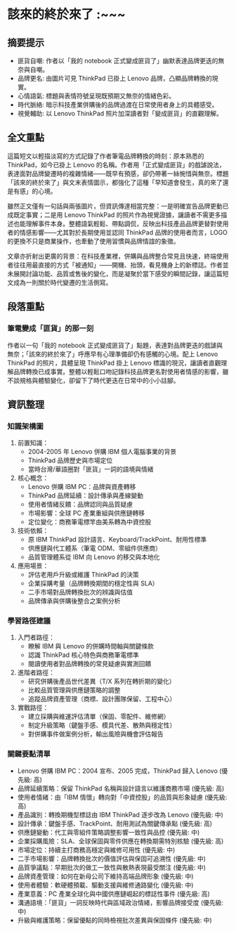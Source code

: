 # 該來的終於來了 :~~~

## 摘要提示
- 匪貨自嘲: 作者以「我的 notebook 正式變成匪貨了」幽默表達品牌更迭的無奈與自嘲。
- 品牌更名: 由圖片可見 ThinkPad 已掛上 Lenovo 品牌，凸顯品牌轉換的現實。
- 心情語氣: 標題與表情符號呈現既預期又無奈的情緒色彩。
- 時代脈絡: 暗示科技產業併購後的品牌過渡在日常使用者身上的具體感受。
- 視覺輔助: 以 Lenovo ThinkPad 照片加深讀者對「變成匪貨」的直觀理解。

## 全文重點
這篇短文以輕描淡寫的方式記錄了作者筆電品牌轉換的時刻：原本熟悉的 ThinkPad，如今已掛上 Lenovo 的名稱。作者用「正式變成匪貨」的戲謔說法，表達面對品牌變遷時的複雜情緒——既早有預感，卻仍帶著一絲惋惜與無奈。標題「該來的終於來了」與文末表情圖示，都強化了這種「早知道會發生，真的來了還是有感」的心境。

雖然正文僅有一句話與兩張圖片，但資訊傳達相當完整：一是明確宣告品牌更動已成既定事實；二是用 Lenovo ThinkPad 的照片作為視覺證據，讓讀者不需更多描述也能理解事件本身。整體語氣輕鬆、帶點調侃，反映出科技產品品牌更替對使用者的情感影響——尤其對於長期使用並認同 ThinkPad 品牌的使用者而言，LOGO 的更換不只是商業操作，也牽動了使用習慣與品牌情誼的象徵。

文章亦折射出更廣的背景：在科技產業裡，併購與品牌整合常見且快速，終端使用者往往用最直接的方式「被通知」——開機、抬頭，看見機身上的新標誌。作者並未展開討論功能、品質或售後的變化，而是凝聚於當下感受的瞬間記錄，讓這篇短文成為一則關於時代變遷的生活側寫。

## 段落重點
### 筆電變成「匪貨」的那一刻
作者以一句「我的 notebook 正式變成匪貨了」點題，表達對品牌更迭的戲謔與無奈；「該來的終於來了」呼應早有心理準備卻仍有感觸的心境。配上 Lenovo ThinkPad 的照片，具體呈現 ThinkPad 掛上 Lenovo 標識的現況，讓讀者直觀理解品牌轉換已成事實。整體以輕鬆口吻記錄科技品牌更名對使用者情感的影響，雖不談規格與體驗變化，卻留下了時代更迭在日常中的小小註腳。

## 資訊整理

### 知識架構圖
1. 前置知識：
   - 2004-2005 年 Lenovo 併購 IBM 個人電腦事業的背景
   - ThinkPad 品牌歷史與市場定位
   - 當時台灣/華語圈對「匪貨」一詞的語境與情緒
2. 核心概念：
   - Lenovo 併購 IBM PC：品牌與資產轉移
   - ThinkPad 品牌延續：設計傳承與產線變動
   - 使用者情緒反饋：品牌認同與品質疑慮
   - 市場影響：全球 PC 產業重組與供應鏈轉移
   - 定位變化：商務筆電標竿由美系轉為中資控股
3. 技術依賴：
   - 原 IBM ThinkPad 設計語言、Keyboard/TrackPoint、耐用性標準
   - 供應鏈與代工體系（筆電 ODM、零組件供應商）
   - 品質管理體系從 IBM 向 Lenovo 的移交與本地化
4. 應用場景：
   - 評估老用戶升級或維護 ThinkPad 的決策
   - 企業採購考量（品牌轉換期間的穩定性與 SLA）
   - 二手市場對品牌轉換批次的辨識與估值
   - 品牌傳承與併購後整合之案例分析

### 學習路徑建議
1. 入門者路徑：
   - 瞭解 IBM 與 Lenovo 的併購時間軸與關鍵條款
   - 認識 ThinkPad 核心特色與商務筆電標準
   - 閱讀使用者對品牌轉換的常見疑慮與實測回饋
2. 進階者路徑：
   - 研究併購後產品世代差異（T/X 系列在轉折期的變化）
   - 比較品質管理與供應鏈策略的調整
   - 追蹤品牌資產管理（商標、設計團隊保留、工程中心）
3. 實戰路徑：
   - 建立採購與維運評估清單（保固、零配件、維修網）
   - 制定升級策略（鍵盤手感、模具代差、散熱與穩定性）
   - 對併購事件做案例分析，輸出風險與機會評估報告

### 關鍵要點清單
- Lenovo 併購 IBM PC：2004 宣布、2005 完成，ThinkPad 歸入 Lenovo (優先級: 高)
- 品牌延續策略：保留 ThinkPad 名稱與設計語言以維護商務市場 (優先級: 高)
- 使用者情緒：由「IBM 情懷」轉向對「中資控股」的品質與形象疑慮 (優先級: 高)
- 產品識別：轉換期機型標誌由 IBM ThinkPad 逐步改為 Lenovo (優先級: 中)
- 設計傳承：鍵盤手感、TrackPoint、耐用測試為關鍵傳承點 (優先級: 高)
- 供應鏈變動：代工與零組件策略調整影響一致性與品控 (優先級: 中)
- 企業採購風險：SLA、全球保固與零件供應在轉換期需特別核驗 (優先級: 高)
- 市場定位：持續主打商務高穩定與維修可用性 (優先級: 中)
- 二手市場影響：品牌轉換批次的價值評估與保固可追溯性 (優先級: 中)
- 品質爭議點：早期批次的做工一致性與散熱表現最受關注 (優先級: 中)
- 品牌資產管理：如何在新母公司下維持高端品牌形象 (優先級: 中)
- 使用者體驗：軟硬體預載、驅動支援與維修通路變化 (優先級: 中)
- 產業意義：PC 產業全球化與中國供應鏈崛起的標誌性事件 (優先級: 高)
- 溝通語境：「匪貨」一詞反映時代與區域政治情緒，影響品牌接受度 (優先級: 中)
- 升級與維護策略：保留優點的同時檢視批次差異與保固條件 (優先級: 中)